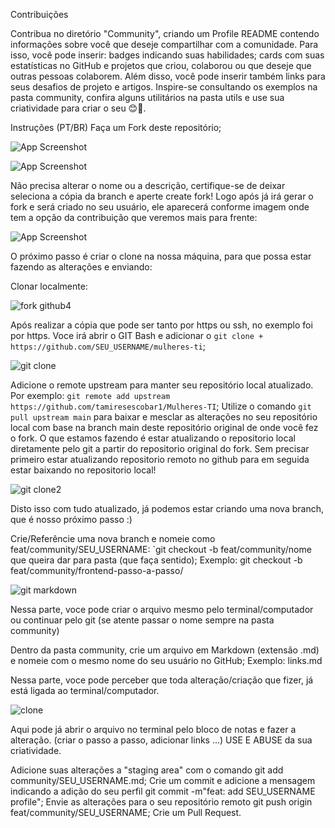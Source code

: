 Contribuições

Contribua no diretório "Community", criando um Profile README contendo informações sobre você que deseje compartilhar com a comunidade.
Para isso, você pode inserir: badges indicando suas habilidades; cards com suas estatísticas no GitHub e projetos que criou, colaborou ou que deseje que outras pessoas colaborem.
Além disso, você pode inserir também links para seus desafios de projeto e artigos.
Inspire-se consultando os exemplos na pasta community, confira alguns utilitários na pasta utils e use sua criatividade para criar o seu 😊💙.

Instruções (PT/BR)
Faça um Fork deste repositório;

![App Screenshot](https://github.com/tamiresescobar1/Mulheres-TI/assets/124881009/028749c3-7110-479a-9de5-3a6222cd8966)

![App Screenshot](https://github.com/tamiresescobar1/Mulheres-TI/assets/124881009/df03a6d3-a92b-4014-bd73-cc8c7c062024)

Não precisa alterar o nome ou a descrição, certifique-se de deixar seleciona a cópia da branch e aperte create fork!
Logo após já irá gerar o fork e será criado no seu usuário, ele aparecerá conforme imagem onde tem a opção da contribuição que veremos mais para frente:

![App Screenshot](https://github.com/tamiresescobar1/Mulheres-TI/assets/124881009/629f9812-a77f-486b-918e-5afdc46a754b)

O próximo passo é criar o clone na nossa máquina, para que possa estar fazendo as alterações e enviando:

Clonar localmente:

![fork github4](https://github.com/tamiresescobar1/Mulheres-TI/assets/124881009/defdca7a-32e3-4d2e-82a3-9a2bca8c035d)

Após realizar a cópia que pode ser tanto por https ou ssh, no exemplo foi por https. Voce irá abrir o GIT Bash e adicionar o `git clone + https://github.com/SEU_USERNAME/mulheres-ti`;

![git clone](https://github.com/tamiresescobar1/Mulheres-TI/assets/124881009/239d9180-a6f9-426d-9ac0-ca0261f8f38d)

Adicione o remote upstream para manter seu repositório local atualizado. Por exemplo: `git remote add upstream https://github.com/tamiresescobar1/Mulheres-TI`;
Utilize o comando `git pull upstream main` para baixar e mesclar as alterações no seu repositório local com base na branch main deste repositório original de onde você fez o fork.
O que estamos fazendo é estar atualizando o repositorio local diretamente pelo git a partir do repositorio original do fork. Sem precisar primeiro estar atualizando repositorio remoto no github para em seguida estar baixando no repositorio local!

![git clone2](https://github.com/tamiresescobar1/Mulheres-TI/assets/124881009/f4c8feec-b48d-4fb2-9ce7-72bd44296e56)

Disto isso com tudo atualizado, já podemos estar criando uma nova branch, que é nosso próximo passo :)

Crie/Referêncie uma nova branch e nomeie como feat/community/SEU_USERNAME: `git checkout -b feat/community/nome que queira dar para pasta (que faça sentido);
Exemplo: git checkout -b feat/community/frontend-passo-a-passo/

![git markdown](https://github.com/tamiresescobar1/Mulheres-TI/assets/124881009/555db9e8-14b5-47a4-8586-5d6ecd71d4de)

Nessa parte, voce pode criar o arquivo mesmo pelo terminal/computador ou continuar pelo git (se atente passar o nome sempre na pasta community)

Dentro da pasta community, crie um arquivo em Markdown (extensão .md) e nomeie com o mesmo nome do seu usuário no GitHub;
Exemplo: links.md

Nessa parte, voce pode perceber que toda alteração/criação que fizer, já está ligada ao terminal/computador.

![clone](https://github.com/tamiresescobar1/Mulheres-TI/assets/124881009/f81c500b-4a38-4fbf-856e-84880679a900)

Aqui pode já abrir o arquivo no terminal pelo bloco de notas e fazer a alteração. (criar o passo a passo, adicionar links ...) 
USE E ABUSE da sua criatividade.

Adicione suas alterações a "staging area" com o comando git add community/SEU_USERNAME.md;
Crie um commit e adicione a mensagem indicando a adição do seu perfil git commit -m"feat: add SEU_USERNAME profile";
Envie as alterações para o seu repositório remoto git push origin feat/community/SEU_USERNAME;
Crie um Pull Request.
